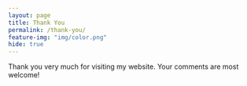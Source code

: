 ```yaml
---
layout: page
title: Thank You
permalink: /thank-you/
feature-img: "img/color.png"
hide: true
---
```


Thank you very much for visiting my website. Your comments are most welcome!
